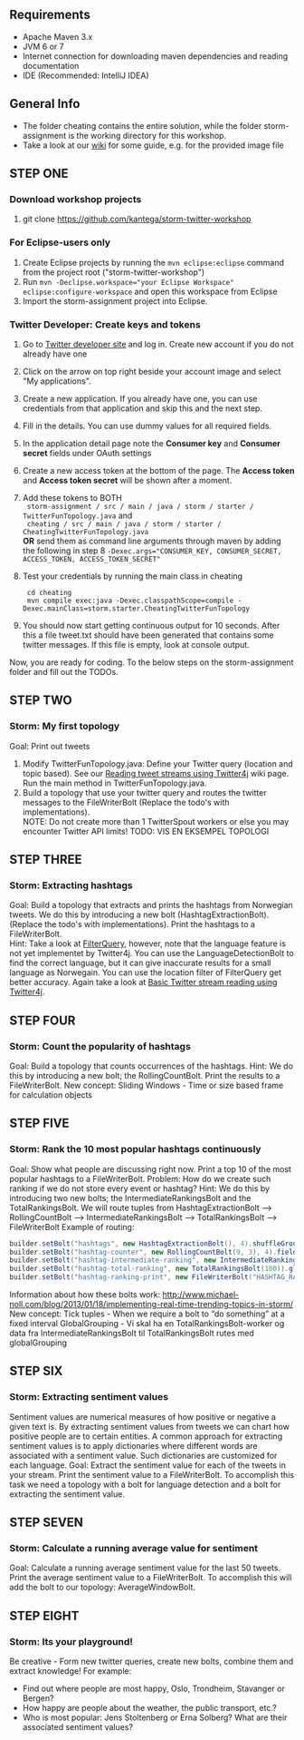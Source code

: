 ## Requirements ##
* Apache Maven 3.x
* JVM 6 or 7 
* Internet connection for downloading maven dependencies and reading documentation
* IDE (Recommended: IntelliJ IDEA)

## General Info ##
* The folder cheating contains the entire solution, while the folder storm-assignment is the working directory for this workshop.
* Take a look at our [wiki](https://github.com/kantega/storm-twitter-workshop/wiki/Image-setup) for some guide, e.g. for the provided image file


## STEP ONE ##
### Download workshop projects
1. git clone https://github.com/kantega/storm-twitter-workshop

### For Eclipse-users only
1. Create Eclipse projects by running the `mvn eclipse:eclipse` command from the project root ("storm-twitter-workshop")
2. Run `mvn -Declipse.workspace="your Eclipse Workspace" eclipse:configure-workspace` and open this workspace from Eclipse
2. Import the storm-assignment project into Eclipse.

### Twitter Developer: Create keys and tokens
1. Go to [Twitter developer site](https://dev.twitter.com) and log in. Create new account if you do not already have one
2. Click on the arrow on top right beside your account image and select "My applications".
3. Create a new application. If you already have one, you can use credentials from that application and skip this and the next step.
4. Fill in the details. You can use dummy values for all required fields.
5. In the application detail page note the **Consumer key** and **Consumer secret** fields under OAuth settings
6. Create a new access token at the bottom of the page. The **Access token** and **Access token secret** will be shown after a moment.
7. Add these tokens to BOTH  
 ` storm-assignment / src / main / java / storm / starter / TwitterFunTopology.java` and  
 ` cheating / src / main / java / storm / starter / CheatingTwitterFunTopology.java`  
**OR** send them as command line arguments through maven by adding the following in step 8
``` -Dexec.args="CONSUMER_KEY, CONSUMER_SECRET, ACCESS_TOKEN, ACCESS_TOKEN_SECRET" ```
8. Test your credentials by running the main class in cheating

        cd cheating   
        mvn compile exec:java -Dexec.classpathScope=compile -Dexec.mainClass=storm.starter.CheatingTwitterFunTopology
        
9. You should now start getting continuous output for 10 seconds. After this a file tweet.txt should have been generated that contains some twitter messages. If this file is empty, look at console output. 

Now, you are ready for coding. To the below steps on the storm-assignment folder and fill out the TODOs. 

## STEP TWO ##
### Storm: My first topology
Goal: Print out tweets  
1. Modify TwitterFunTopology.java: Define your Twitter query (location and topic based). See our [Reading tweet streams using Twitter4j](https://github.com/kantega/storm-twitter-workshop/wiki/Basic-Twitter-stream-reading-using-Twitter4j) wiki page. Run the main method in TwitterFunTopology.java.  
2. Build a topology that use your twitter query and routes the twitter messages to the FileWriterBolt (Replace the todo's with implementations).  
NOTE: Do not create more than 1 TwitterSpout workers or else you may encounter Twitter API limits! 
TODO: VIS EN EKSEMPEL TOPOLOGI


## STEP THREE ##
### Storm: Extracting hashtags
Goal: Build a topology that extracts and prints the hashtags from Norwegian tweets. We do this by introducing a new bolt (HashtagExtractionBolt). (Replace the todo's with implementations).  Print the hashtags to a FileWriterBolt.  
Hint: Take a look at [FilterQuery](https://github.com/kantega/storm-twitter-workshop/wiki/Twitter-API-and-Twitter4j-Streaming-Resources), however, note that the language feature is not yet implementet by Twitter4j. You can use the LanguageDetectionBolt to find the correct language, but it can give inaccurate results for a small language as Norwegain. You can use the location filter of FilterQuery get better accuracy. Again take a look at [Basic Twitter stream reading using Twitter4j](https://github.com/kantega/storm-twitter-workshop/wiki/Basic-Twitter-stream-reading-using-Twitter4j).  


## STEP FOUR ##
### Storm: Count the popularity of hashtags
Goal: Build a topology that counts occurrences of the hashtags.
Hint: We do this by introducing a new bolt; the RollingCountBolt.
Print the results to a FileWriterBolt.
New concept:
    Sliding Windows - Time or size based frame for calculation objects

## STEP FIVE ##
### Storm: Rank the 10 most popular hashtags continuously
Goal: Show what people are discussing right now. Print a top 10 of the most popular hashtags to a FileWriterBolt.
Problem: How do we create such ranking if we do not store every event or hashtag?
Hint: We do this by introducing two new bolts; the IntermediateRankingsBolt and the TotalRankingsBolt.
We will route tuples from HashtagExtractionBolt --> RollingCountBolt --> IntermediateRankingsBolt --> TotalRankingsBolt --> FileWriterBolt
Example of routing:
```java
builder.setBolt("hashtags", new HashtagExtractionBolt(), 4).shuffleGrouping("YOUR BOLT ID");
builder.setBolt("hashtag-counter", new RollingCountBolt(9, 3), 4).fieldsGrouping("hashtags", new Fields("entity"));
builder.setBolt("hashtag-intermediate-ranking", new IntermediateRankingsBolt(100), 4).fieldsGrouping("hashtag-counter", new Fields("obj"));
builder.setBolt("hashtag-total-ranking", new TotalRankingsBolt(100)).globalGrouping("hashtag-intermediate-ranking");
builder.setBolt("hashtag-ranking-print", new FileWriterBolt("HASHTAG_RANKING.txt")).shuffleGrouping("hashtag-total-ranking");
```

Information about how these bolts work: http://www.michael-noll.com/blog/2013/01/18/implementing-real-time-trending-topics-in-storm/
New concept:
    Tick tuples - When we require a bolt to “do something” at a fixed interval
    GlobalGrouping - Vi skal ha en TotalRankingsBolt-worker og data fra IntermediateRankingsBolt til TotalRankingsBolt rutes med globalGrouping



## STEP SIX ##
### Storm: Extracting sentiment values
Sentiment values are numerical measures of how positive or negative a given text is. By extracting sentiment values from tweets we can chart how positive people are to certain entities.
A common approach for extracting sentiment values is to apply dictionaries where different words are associated  with a sentiment value. Such dictionaries are customized for each language.
Goal: Extract the sentiment value for each of the tweets in your stream. Print the sentiment value to a FileWriterBolt.
To accomplish this task we need a topology with a bolt for language detection and a bolt for extracting the sentiment value.

## STEP SEVEN ##
### Storm: Calculate a running average value for sentiment
Goal: Calculate a running average sentiment value for the last 50 tweets. Print the average sentiment value to a FileWriterBolt.
To accomplish this will add the bolt to our topology: AverageWindowBolt.

## STEP EIGHT ##
### Storm: Its your playground!
Be creative - Form new twitter queries, create new bolts, combine them and extract knowledge!
For example:
* Find out where people are most happy, Oslo, Trondheim, Stavanger or Bergen?
* How happy are people about the weather, the public transport, etc.?
* Who is most popular: Jens Stoltenberg or Erna Solberg? What are their associated sentiment values?
